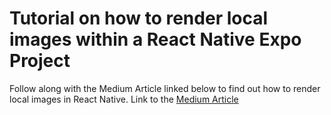 # Tutorial on how to render local images within a React Native Expo Project
Follow along with the Medium Article linked below to find out how to render local images in React Native. 
Link to the [Medium Article](https://kylekusche.medium.com/local-images-not-rendering-in-react-native-expo-fix-f6fbc96071c5)

